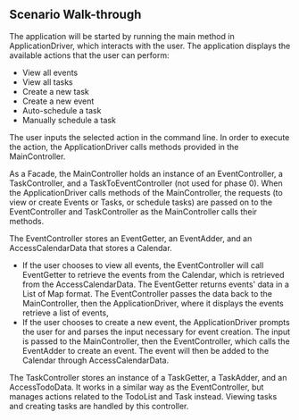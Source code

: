 ## Scenario Walk-through

The application will be started by running the main method in ApplicationDriver,
which interacts with the user. The application displays the available actions that 
the user can perform:

* View all events
* View all tasks
* Create a new task
* Create a new event
* Auto-schedule a task
* Manually schedule a task

The user inputs the selected action in the command line. In order to execute the action,
the ApplicationDriver calls methods provided in the MainController.

As a Facade, the MainController holds an instance of an EventController, a TaskController,
and a TaskToEventController (not used for phase 0).
When the ApplicationDriver calls methods of the MainController, the requests (to view or create
Events or Tasks, or schedule tasks) are passed on to the EventController and TaskController as the MainController
calls their methods.

The EventController stores an EventGetter, an EventAdder, and an AccessCalendarData that stores a Calendar. 
* If the user chooses to view all events, the EventController will call EventGetter to 
retrieve the events from the Calendar, which is retrieved from the AccessCalendarData. The EventGetter returns 
events' data in a List of Map format. The EventController passes the 
data back to the MainController, then the ApplicationDriver, where it displays the events
retrieve a list of events,
* If the user chooses to create a new event, the ApplicationDriver prompts the user for 
and parses the input necessary for event creation. The input is passed to the MainController,
then the EventController, which calls the EventAdder to create an event. The event will then
be added to the Calendar through AccessCalendarData.

The TaskController stores an instance of a TaskGetter, a TaskAdder, and an AccessTodoData. It 
works in a similar way as the EventController, but manages actions related to the
TodoList and Task instead. Viewing tasks and creating tasks are handled by this controller.
